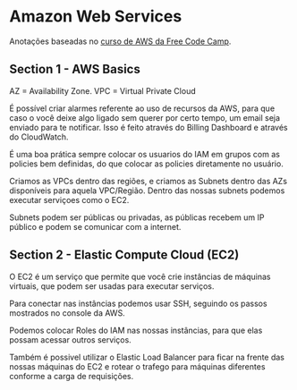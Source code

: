 # Amazon Web Services

Anotações baseadas no [curso de AWS da Free Code Camp](https://www.youtube.com/watch?v=ulprqHHWlng).

## Section 1 - AWS Basics

AZ = Availability Zone.
VPC = Virtual Private Cloud

É possível criar alarmes referente ao uso de recursos da AWS, para que caso o você deixe algo ligado sem querer por certo tempo, um email seja enviado para te notificar. Isso é feito através do Billing Dashboard e através do CloudWatch.

É uma boa prática sempre colocar os usuarios do IAM em grupos com as policies bem definidas, do que colocar as policies diretamente no usuário.

Criamos as VPCs dentro das regiões, e criamos as Subnets dentro das AZs disponíveis para aquela VPC/Região. Dentro das nossas subnets podemos executar serviçoes como o EC2.

Subnets podem ser públicas ou privadas, as públicas recebem um IP público e podem se comunicar com a internet.

## Section 2 - Elastic Compute Cloud (EC2)

O EC2 é um serviço que permite que você crie instâncias de máquinas virtuais, que podem ser usadas para executar serviços.

Para conectar nas instâncias podemos usar SSH, seguindo os passos mostrados no console da AWS.

Podemos colocar Roles do IAM nas nossas instâncias, para que elas possam acessar outros serviços.

Também é possivel utilizar o Elastic Load Balancer para ficar na frente das nossas máquinas do EC2 e rotear o trafego para máquinas diferentes conforme a carga de requisições.
